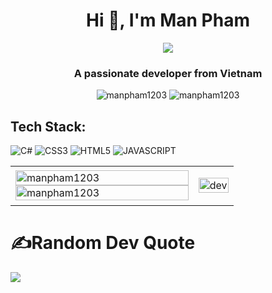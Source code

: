 <h1 align="center">Hi 👋, I'm Man Pham</h1>
<p align="center"><img src="https://img.icons8.com/color/48/000000/vietnam-circular.png"/></p>
<h3 align="center">A passionate developer from Vietnam </h3>
<p align="center"> <img src="https://komarev.com/ghpvc/?username=manpham1203" alt="manpham1203" /> <img src="https://badges.pufler.dev/repos/manpham1203" alt="manpham1203" /> </p>




## Tech Stack:
![C#](https://img.shields.io/badge/-c_sharp-903BA7?style=for-the-badge&logo=csharp&logoColor=white)
![CSS3](https://img.shields.io/badge/-css3-1572B6?style=for-the-badge&logo=css3&logoColor=white)
![HTML5](https://img.shields.io/badge/-HTML5-1572B6?style=for-the-badge&logo=HTML5&logoColor=white)
![JAVASCRIPT](https://img.shields.io/badge/-JAVASCRIPT-1572B6?style=for-the-badge&logo=JAVASCRIPT&logoColor=white)
  


<table style="width:100%;">
  <tr>
    <td>
      <img src="https://github-readme-stats.vercel.app/api/top-langs/?username=manpham1203&hide_border=false&include_all_commits=true&count_private=true&layout=compact" alt="manpham1203" width="100%"/>
      <img src="https://github-readme-stats.vercel.app/api?username=manpham1203&bg_color=FFFFFF00&text_color=179fa3&show_icons=true&count_private=true&include_all_commits=true&custom_title=Hoạt%20động%20trên%20Github" alt="manpham1203" width="100%"/>
    </td>
    <td>
      <p align="center"> 
        <img src="https://cdn.dribbble.com/users/1059583/screenshots/4171367/coding-freak.gif" alt="dev" width="100%"/>
      </p>
    </td>
  </tr>
</table>

# ✍️Random Dev Quote
![](https://quotes-github-readme.vercel.app/api?type=horizontal&theme=tokyonight)
